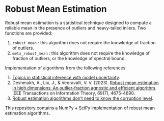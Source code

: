 # Robust Mean Estimation
Robust mean estimation is a statistical technique designed to compute a reliable mean in the presence of outliers and heavy-tailed inliers.
Two functions are provided:
1) `robust_mean` : this algorithm does not require the knowledge of fraction of outliers.
2) `meta_robust_mean` :  this algorithm does not require the knowledge of fraction of outliers, or the knowledge of spectral bound.
   
Implementation of algorithms from the following references:
1) [Topics in statistical inference with model uncertainty](https://www.ideals.illinois.edu/items/131409/bitstreams/436773/data.pdf).
2) Deshmukh, A., Liu, J., & Veeravalli, V. V. (2023). [Robust mean estimation in high dimensions: An outlier-fraction agnostic and efficient algorithm](https://arxiv.org/abs/2102.08573). IEEE Transactions on Information Theory, 69(7), 4675-4690.
3) [Robust estimation algorithms don’t need to know the corruption level](https://arxiv.org/pdf/2202.05453).

This repository contains a NumPy + SciPy implementation of robust mean estimation algorithms.

